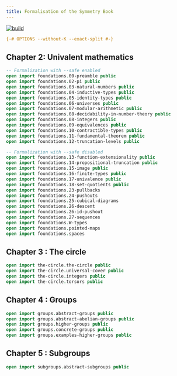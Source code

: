 ```yaml
---
title: Formalisation of the Symmetry Book
---
```


[![build](https://github.com/UniMath/SymmetryBookFormalization/actions/workflows/ci.yaml/badge.svg?branch=master)](https://github.com/UniMath/SymmetryBookFormalization/actions/workflows/ci.yaml)


```agda
{-# OPTIONS --without-K --exact-split #-}
```

## Chapter 2: Univalent mathematics


```agda
-- Formalization with --safe enabled
open import foundations.00-preamble public
open import foundations.02-pi public
open import foundations.03-natural-numbers public
open import foundations.04-inductive-types public
open import foundations.05-identity-types public
open import foundations.06-universes public
open import foundations.07-modular-arithmetic public
open import foundations.08-decidability-in-number-theory public
open import foundations.08-integers public
open import foundations.09-equivalences public
open import foundations.10-contractible-types public
open import foundations.11-fundamental-theorem public
open import foundations.12-truncation-levels public

-- Formalization with --safe disabled
open import foundations.13-function-extensionality public
open import foundations.14-propositional-truncation public
open import foundations.15-image public
open import foundations.16-finite-types public
open import foundations.17-univalence public
open import foundations.18-set-quotients public
open import foundations.23-pullbacks
open import foundations.24-pushouts
open import foundations.25-cubical-diagrams
open import foundations.26-descent
open import foundations.26-id-pushout
open import foundations.27-sequences
open import foundations.W-types
open import foundations.pointed-maps
open import foundations.spaces
```

## Chapter 3 : The circle

```agda
open import the-circle.the-circle public
open import the-circle.universal-cover public
open import the-circle.integers public
open import the-circle.torsors public
```

## Chapter 4 : Groups 

```agda
open import groups.abstract-groups public
open import groups.abstract-abelian-groups public
open import groups.higher-groups public
open import groups.concrete-groups public
open import groups.examples-higher-groups public
```

## Chapter 5 : Subgroups

```agda
open import subgroups.abstract-subgroups public
```
